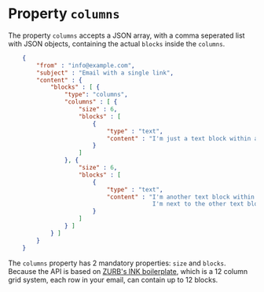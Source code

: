# Property `columns`

The property `columns` accepts a JSON array, with a comma seperated list with JSON objects,
containing the actual `blocks` inside the `columns`.
````json
    {
        "from" : "info@example.com",
        "subject" : "Email with a single link",
        "content" : {
            "blocks" : [ {
                "type": "columns",
                "columns" : [ {
                    "size" : 6,
                    "blocks" : [
                        {
                            "type" : "text",
                            "content" : "I'm just a text block within a column."
                        }
                    ]
                }, {
                    "size" : 6,
                    "blocks" : [
                        {
                            "type" : "text",
                            "content" : "I'm another text block within a column,
                                         I'm next to the other text block."
                        }
                    ]
                } ]
            } ]
        }
    }
````
The `columns` property has 2 mandatory properties: `size` and `blocks`. Because
the API is based on  <a href="http://zurb.com/ink/docs.php" title="visit docs of
the email boilerplate template">ZURB's INK boilerplate</a>, which is a 12 column
grid system, each row in your email, can contain up to 12 blocks.
